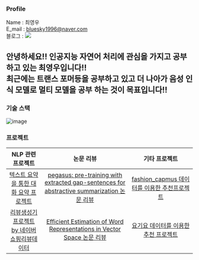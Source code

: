### Profile

Name : 최영우 <br>
E_mail : bluesky1996@naver.com <br>
블로그 : <a href="https://data-beginning.tistory.com/" target="_blank"><img src="https://img.shields.io/badge/Tistory-000000?style=plastic&logo=Tistory&logoColor=white"/></a> <br>

안녕하세요!! 인공지능 자연어 처리에 관심을 가지고 공부하고 있는 최영우입니다!!<br>
최근에는 트랜스 포머등을 공부하고 있고 더 나아가 음성 인식 모델로 멀티 모델을 공부 하는 것이 목표입니다!!
---

### 기술 스택
![image](https://github.com/youngwoo3283/youngwoo3283/assets/69841073/7ea5cbef-efff-45ed-8d48-33e19fb07a07)




### 프로젝트
|NLP 관련 프로젝트|논문 리뷰|기타 프로젝트|
|:-----:|:-----:|:-----:|
|[텍스트 요약을 통한 대화 요약 프로젝트](https://github.com/youngwoo3283/SpeedWagon)|[pegasus: pre-training with extracted gap-sentences for abstractive summarization 논문 리뷰](https://github.com/youngwoo3283/pegasus_review)|[fashion_capmus 데이터를 이용한 추천프로젝트](https://github.com/youngwoo3283/CP2_Recommendation-Modeling)|
|[리뷰생성기 프로젝트 by 네이버쇼핑리뷰데이터](https://github.com/youngwoo3283/AI_Project4)|[Efficient Estimation of Word Representations in Vector Space 논문 리뷰](https://github.com/youngwoo3283/word2vec_review)|[요기요 데이터를 이용한 추천 프로젝트](https://github.com/youngwoo3283/boaz_project1_mini)|
